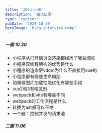 ```yaml
---
title: '2024-小米'
description: '面试记录'
type: 'content'
pubDate: '2024-10-30'
heroImage: 'blog-interview.webp'
---
```



##### 一面 10.30
- 小程序从打开到页面渲染都经历了哪些流程
- 小程序双线程架构的优势是什么
- 小程序的渲染层vdom为什么不直接用vue的
- 小程序都有哪些生命周期
- 如果做图片加载性能优化有哪些手段
- vue2和3有啥区别
- webpack和vite有哪些不同
- webpack的工作流程是什么
- 转换为ast都可以干啥
- 一个题：控制并发的请求池


##### 二面 11.06
